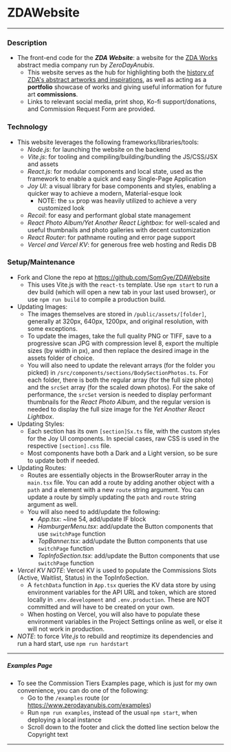 # ZDAWebsite
------
### Description
- The front-end code for the ***ZDA Website***: a website for the <u>ZDA Works</u> abstract media company run by *ZeroDayAnubis*.
  - This website serves as the hub for highlighting both the <u>history of ZDA's abstract artworks and inspirations</u>, as well as acting as a **portfolio** showcase of works and giving useful information for future art **commissions**.
  - Links to relevant social media, print shop, Ko-fi support/donations, and Commission Request Form are provided.
### Technology
- This website leverages the following frameworks/libraries/tools:
  - *Node.js*: for launching the website on the backend
  - *Vite.js*: for tooling and compiling/building/bundling the JS/CSS/JSX and assets
  - *React.js*: for modular components and local state, used as the framework to enable a quick and easy Single-Page Application
  - *Joy UI*: a visual library for base components and styles, enabling a quicker way to achieve a modern, Material-esque look
    - NOTE: the `sx` prop was heavily utilized to achieve a very customized look
  - *Recoil*: for easy and performant global state management
  - *React Photo Album/Yet Another React Lightbox*: for well-scaled and useful thumbnails and photo galleries with decent customization
  - *React Router*: for pathname routing and error page support
  - *Vercel and Vercel KV*: for generous free web hosting and Redis DB
### Setup/Maintenance
- Fork and Clone the repo at https://github.com/SomGye/ZDAWebsite
  - This uses Vite.js with the `react-ts` template. Use `npm start` to run a dev build (which will open a new tab in your last used browser), or use `npm run build` to compile a production build.
- Updating Images:
  - The images themselves are stored in `/public/assets/[folder]`, generally at 320px, 640px, 1200px, and original resolution, with some exceptions.
  - To update the images, take the full quality PNG or TIFF, save to a progressive scan JPG with compression level 8, export the multiple sizes (by width in px), and then replace the desired image in the assets folder of choice.
  - You will also need to update the relevant arrays (for the folder you picked) in `/src/components/sections/BodySectionPhotos.ts`. For each folder, there is both the regular array (for the full size photo) and the `srcSet` array (for the scaled down photos). For the sake of performance, the `srcSet` version is needed to display performant thumbnails for the *React Photo Album*, and the regular version is needed to display the full size image for the *Yet Another React Lightbox*.
- Updating Styles:
  - Each section has its own `[section]Sx.ts` file, with the custom styles for the Joy UI components. In special cases, raw CSS is used in the respective `[section].css` file.
  - Most components have both a Dark and a Light version, so be sure to update both if needed.
- Updating Routes:
  - Routes are essentially objects in the BrowserRouter array in the `main.tsx` file. You can add a route by adding another object with a `path` and a <App> element with a new `route` string argument. You can update a route by simply updating the `path` and `route` string argument as well. 
  - You will also need to add/update the following:
    - *App.tsx*: ~line 54, add/update IF block
    - *HamburgerMenu.tsx*: add/update the Button components that use `switchPage` function
    - *TopBanner.tsx*: add/update the Button components that use `switchPage` function
    - *TopInfoSection.tsx*: add/update the Button components that use `switchPage` function
- *Vercel KV NOTE*: Vercel KV is used to populate the Commissions Slots (Active, Waitlist, Status) in the TopInfoSection.
  - A `fetchData` function in `App.tsx` queries the KV data store by using environment variables for the API URL and token, which are stored locally in `.env.development` and `.env.production`. These are NOT committed and will have to be created on your own.
  - When hosting on Vercel, you will also have to populate these environment variables in the Project Settings online as well, or else it will not work in production.
- *NOTE*: to force *Vite.js* to rebuild and reoptimize its dependencies and run a hard start, use `npm run hardstart`
------
##### Examples Page
- To see the Commission Tiers Examples page, which is just for my own convenience, you can do one of the following:
  - Go to the `/examples` route (or https://www.zerodayanubis.com/examples)
  - Run `npm run examples`, instead of the usual `npm start`, when deploying a local instance
  - Scroll down to the footer and click the dotted line section below the Copyright text
------